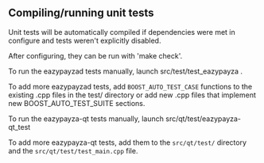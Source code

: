 Compiling/running unit tests
------------------------------------

Unit tests will be automatically compiled if dependencies were met in configure
and tests weren't explicitly disabled.

After configuring, they can be run with 'make check'.

To run the eazypayzad tests manually, launch src/test/test_eazypayza .

To add more eazypayzad tests, add `BOOST_AUTO_TEST_CASE` functions to the existing
.cpp files in the test/ directory or add new .cpp files that
implement new BOOST_AUTO_TEST_SUITE sections.

To run the eazypayza-qt tests manually, launch src/qt/test/eazypayza-qt_test

To add more eazypayza-qt tests, add them to the `src/qt/test/` directory and
the `src/qt/test/test_main.cpp` file.
